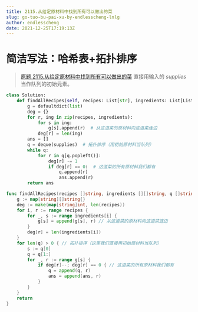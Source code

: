 ```yaml
---
title: 2115.从给定原材料中找到所有可以做出的菜
slug: go-tuo-bu-pai-xu-by-endlesscheng-lnlg
author: endlesscheng
date: 2021-12-25T17:19:13Z
---
```

# 简洁写法：哈希表+拓扑排序
 
> [原题 2115.从给定原材料中找到所有可以做出的菜](https://leetcode.cn/problems/find-all-possible-recipes-from-given-supplies)
直接用输入的 $\textit{supplies}$ 当作队列的初始元素。

```py [sol1-Python3]
class Solution:
    def findAllRecipes(self, recipes: List[str], ingredients: List[List[str]], supplies: List[str]) -> List[str]:
        g = defaultdict(list)
        deg = {}
        for r, ing in zip(recipes, ingredients):
            for s in ing:
                g[s].append(r)  # 从这道菜的原材料向这道菜连边
            deg[r] = len(ing)
        ans = []
        q = deque(supplies)  # 拓扑排序（用初始原材料当队列）
        while q:
            for r in g[q.popleft()]:
                deg[r] -= 1
                if deg[r] == 0:  # 这道菜的所有原材料我们都有
                    q.append(r)
                    ans.append(r)
        return ans
```

```go [sol1-Go]
func findAllRecipes(recipes []string, ingredients [][]string, q []string) (ans []string) {
	g := map[string][]string{}
	deg := make(map[string]int, len(recipes))
	for i, r := range recipes {
		for _, s := range ingredients[i] {
			g[s] = append(g[s], r) // 从这道菜的原材料向这道菜连边
		}
		deg[r] = len(ingredients[i])
	}
	for len(q) > 0 { // 拓扑排序（这里我们直接用初始原材料当队列）
		s := q[0]
		q = q[1:]
		for _, r := range g[s] {
			if deg[r]--; deg[r] == 0 { // 这道菜的所有原材料我们都有
				q = append(q, r)
				ans = append(ans, r)
			}
		}
	}
	return
}
```
